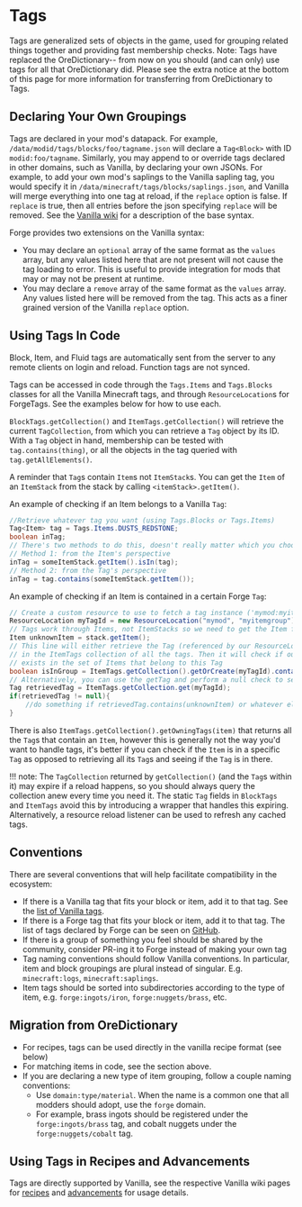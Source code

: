 Tags
====
Tags are generalized sets of objects in the game, used for grouping related things together and providing fast membership checks.
Note: Tags have replaced the OreDictionary-- from now on you should (and can only) use tags for all that OreDictionary did. Please see the extra notice at the bottom of this page for more information for transferring from OreDictionary to Tags.

Declaring Your Own Groupings
----------------------------
Tags are declared in your mod's datapack. For example, `/data/modid/tags/blocks/foo/tagname.json` will declare a `Tag<Block>` with ID `modid:foo/tagname`.
Similarly, you may append to or override tags declared in other domains, such as Vanilla, by declaring your own JSONs.
For example, to add your own mod's saplings to the Vanilla sapling tag, you would specify it in `/data/minecraft/tags/blocks/saplings.json`, and Vanilla will merge everything into one tag at reload, if the `replace` option is false.
If `replace` is true, then all entries before the json specifying `replace` will be removed.
See the [Vanilla wiki][tags] for a description of the base syntax.

Forge provides two extensions on the Vanilla syntax:
* You may declare an `optional` array of the same format as the `values` array, but any values listed here that are not present will not cause the tag loading to error.
This is useful to provide integration for mods that may or may not be present at runtime.
* You may declare a `remove` array of the same format as the `values` array. Any values listed here will be removed from the tag. This acts as a finer grained version of the Vanilla `replace` option.


Using Tags In Code
------------------
Block, Item, and Fluid tags are automatically sent from the server to any remote clients on login and reload. Function tags are not synced.

Tags can be accessed in code through the `Tags.Items` and `Tags.Blocks` classes for all the Vanilla Minecraft tags, and through `ResourceLocation`s for ForgeTags.
See the examples below for how to use each.

`BlockTags.getCollection()` and `ItemTags.getCollection()` will retrieve the current `TagCollection`, from which you can retrieve a `Tag` object by its ID.
With a `Tag` object in hand, membership can be tested with `tag.contains(thing)`, or all the objects in the tag queried with `tag.getAllElements()`.

A reminder that `Tag`s contain `Item`s not `ItemStack`s. You can get the `Item` of an `ItemStack` from the stack by calling `<itemStack>.getItem()`.

An example of checking if an Item belongs to a Vanilla `Tag`:
```Java
//Retrieve whatever tag you want (using Tags.Blocks or Tags.Items)
Tag<Item> tag = Tags.Items.DUSTS_REDSTONE;
boolean inTag;
// There's two methods to do this, doesn't really matter which you choose:
// Method 1: from the Item's perspective
inTag = someItemStack.getItem().isIn(tag);
// Method 2: from the Tag's perspective
inTag = tag.contains(someItemStack.getItem());
```

An example of checking if an Item is contained in a certain Forge `Tag`:
```Java
// Create a custom resource to use to fetch a tag instance ('mymod:myitemgroup' is the tag)
ResourceLocation myTagId = new ResourceLocation("mymod", "myitemgroup");
// Tags work through Items, not ItemStacks so we need to get the Item from our ItemStack
Item unknownItem = stack.getItem();
// This line will either retrieve the Tag (referenced by our ResourceLocation) or create it if it is not
// in the ItemTags collection of all the tags. Then it will check if our Item (again, not ItemStack)
// exists in the set of Items that belong to this Tag
boolean isInGroup = ItemTags.getCollection().getOrCreate(myTagId).contains(unknownItem);
// Alternatively, you can use the getTag and perform a null check to see if the tag exists and do it that way
Tag retrievedTag = ItemTags.getCollection.get(myTagId);
if(retrievedTag != null){
    //do something if retrievedTag.contains(unknownItem) or whatever else you'd like to do with that tag
}
```

There is also `ItemTags.getCollection().getOwningTags(item)` that returns all the `Tag`s that contain an `Item`, however this is generally not the way you'd want to handle tags, it's better if you can check if the `Item` is in a specific `Tag` as opposed to retrieving all its `Tag`s and seeing if the `Tag` is in there.

!!! note:
    The `TagCollection` returned by `getCollection()` (and the `Tag`s within it) may expire if a reload happens, so you should always query the collection anew every time you need it.
    The static `Tag` fields in `BlockTags` and `ItemTags` avoid this by introducing a wrapper that handles this expiring.
    Alternatively, a resource reload listener can be used to refresh any cached tags.


Conventions
-----------

There are several conventions that will help facilitate compatibility in the ecosystem:
* If there is a Vanilla tag that fits your block or item, add it to that tag. See the [list of Vanilla tags](https://minecraft.gamepedia.com/Tag#List_of_tags).
* If there is a Forge tag that fits your block or item, add it to that tag. The list of tags declared by Forge can be seen on [GitHub](https://github.com/MinecraftForge/MinecraftForge/tree/1.14.x/src/generated/resources/data/forge/tags).
* If there is a group of something you feel should be shared by the community, consider PR-ing it to Forge instead of making your own tag
* Tag naming conventions should follow Vanilla conventions. In particular, item and block groupings are plural instead of singular. E.g. `minecraft:logs`, `minecraft:saplings`.
* Item tags should be sorted into subdirectories according to the type of item, e.g. `forge:ingots/iron`, `forge:nuggets/brass`, etc.


Migration from OreDictionary
----------------------------

* For recipes, tags can be used directly in the vanilla recipe format (see below)
* For matching items in code, see the section above.
* If you are declaring a new type of item grouping, follow a couple naming conventions:
  * Use `domain:type/material`. When the name is a common one that all modders should adopt, use the `forge` domain.
  * For example, brass ingots should be registered under the `forge:ingots/brass` tag, and cobalt nuggets under the `forge:nuggets/cobalt` tag.


Using Tags in Recipes and Advancements
--------------------------------------

Tags are directly supported by Vanilla, see the respective Vanilla wiki pages for [recipes][] and [advancements][] for usage details.

[tags]: https://minecraft.gamepedia.com/Tag#JSON_format
[recipes]: https://minecraft.gamepedia.com/Recipe#JSON_format
[advancements]: https://minecraft.gamepedia.com/Advancements
